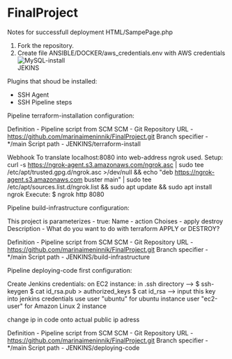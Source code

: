 # FinalProject

Notes for successfull deployment HTML/SampePage.php

1) Fork the repository.
2) Create file ANSIBLE/DOCKER/aws_credentials.env with AWS credentials
<br>![MySQL-install]()</br>
JEKINS

Plugins that shoud be installed:
- SSH Agent
- SSH Pipeline steps

Pipeline terraform-installation configuration:

Definition - Pipeline script from SCM
SCM - Git
Repository URL - https://github.com/marinaimeninnik/FinalProject.git
Branch specifier - */main
Script path - JENKINS/terraform-install

Webhook
To translate localhost:8080 into web-address ngrok used.
Setup:
curl -s https://ngrok-agent.s3.amazonaws.com/ngrok.asc | sudo tee /etc/apt/trusted.gpg.d/ngrok.asc >/dev/null && echo "deb https://ngrok-agent.s3.amazonaws.com buster main" | sudo tee /etc/apt/sources.list.d/ngrok.list && sudo apt update && sudo apt install ngrok 
Execute:
$ ngrok http 8080

Pipeline build-infrastructure configuration:

This project is parameterizes - true:
    Name - action
    Choises - apply
              destroy
    Description - What do you want to do with terraform APPLY or DESTROY?

Definition - Pipeline script from SCM
SCM - Git
Repository URL - https://github.com/marinaimeninnik/FinalProject.git
Branch specifier - */main
Script path - JENKINS/build-infrastructure

Pipeline deploying-code first configuration:

Create Jenkins credentials:
on EC2 instance:
in .ssh directory --> $ ssh-keygen
$ cat id_rsa.pub > authorized_keys
$ cat id_rsa --> input this key into jenkins credentials
use user "ubuntu" for ubuntu instance
    user "ec2-user" for Amazon Linux 2 instance

change ip in code onto actual public ip adress

Definition - Pipeline script from SCM
SCM - Git
Repository URL - https://github.com/marinaimeninnik/FinalProject.git
Branch specifier - */main
Script path - JENKINS/deploying-code
